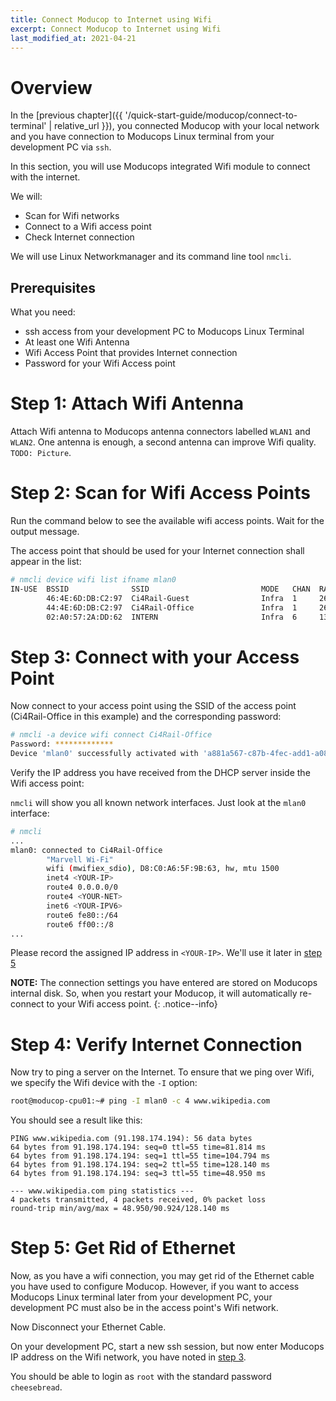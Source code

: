 ```yaml
---
title: Connect Moducop to Internet using Wifi
excerpt: Connect Moducop to Internet using Wifi
last_modified_at: 2021-04-21
---
```

# Overview
In the [previous chapter]({{ '/quick-start-guide/moducop/connect-to-terminal' | relative_url }}), you connected Moducop with your local network and you have connection to Moducops Linux terminal from your development PC via `ssh`.

In this section, you will use Moducops integrated Wifi module to connect with the internet.

We will:
* Scan for Wifi networks
* Connect to a Wifi access point
* Check Internet connection

We will use Linux Networkmanager and its command line tool `nmcli`.

## Prerequisites

What you need:
* ssh access from your development PC to Moducops Linux Terminal
* At least one Wifi Antenna
* Wifi Access Point that provides Internet connection
* Password for your Wifi Access point

# Step 1: Attach Wifi Antenna

Attach Wifi antenna to Moducops antenna connectors labelled `WLAN1` and `WLAN2`. One antenna is enough, a second antenna can improve Wifi quality.
`TODO: Picture`.


# Step 2: Scan for Wifi Access Points

Run the command below to see the available wifi access points. Wait for the output message.

The access point that should be used for your Internet connection shall appear in the list:
```bash
# nmcli device wifi list ifname mlan0 
IN-USE  BSSID              SSID                         MODE   CHAN  RATE        SIGNAL  BARS  SECURITY
        46:4E:6D:DB:C2:97  Ci4Rail-Guest                Infra  1     260 Mbit/s  100     ****  WPA2
        44:4E:6D:DB:C2:97  Ci4Rail-Office               Infra  1     260 Mbit/s  100     ****  WPA2
        02:A0:57:2A:DD:62  INTERN                       Infra  6     130 Mbit/s  32      **    WPA2
```

# Step 3: Connect with your Access Point
Now connect to your access point using the SSID of the access point (Ci4Rail-Office in this example) and the corresponding password:
```bash
# nmcli -a device wifi connect Ci4Rail-Office
Password: *************
Device 'mlan0' successfully activated with 'a881a567-c87b-4fec-add1-a08360bf99b8'.
```

Verify the IP address you have received from the DHCP server inside the Wifi access point:

`nmcli` will show you all known network interfaces. Just look at the `mlan0` interface:

```bash
# nmcli
...
mlan0: connected to Ci4Rail-Office
        "Marvell Wi-Fi"
        wifi (mwifiex_sdio), D8:C0:A6:5F:9B:63, hw, mtu 1500
        inet4 <YOUR-IP>
        route4 0.0.0.0/0
        route4 <YOUR-NET>
        inet6 <YOUR-IPV6>
        route6 fe80::/64
        route6 ff00::/8
...
```
Please record the assigned IP address in `<YOUR-IP>`. We'll use it later in [step 5](#step-5)

**NOTE:** The connection settings you have entered are stored on Moducops internal disk. So, when you restart your Moducop, it will automatically re-connect to your Wifi access point.
{: .notice--info}

# Step 4: Verify Internet Connection
Now try to ping a server on the Internet. 
To ensure that we ping over Wifi, we specify the Wifi device with the `-I` option:

```bash
root@moducop-cpu01:~# ping -I mlan0 -c 4 www.wikipedia.com
```
You should see a result like this:
```
PING www.wikipedia.com (91.198.174.194): 56 data bytes
64 bytes from 91.198.174.194: seq=0 ttl=55 time=81.814 ms
64 bytes from 91.198.174.194: seq=1 ttl=55 time=104.794 ms
64 bytes from 91.198.174.194: seq=2 ttl=55 time=128.140 ms
64 bytes from 91.198.174.194: seq=3 ttl=55 time=48.950 ms

--- www.wikipedia.com ping statistics ---
4 packets transmitted, 4 packets received, 0% packet loss
round-trip min/avg/max = 48.950/90.924/128.140 ms
```

# Step 5: Get Rid of Ethernet
Now, as you have a wifi connection, you may get rid of the Ethernet cable you have used to configure Moducop. However, if you want to access Moducops Linux terminal later from your development PC, your development PC must also be in the access point's Wifi network.

Now Disconnect your Ethernet Cable.

On your development PC, start a new ssh session, but now enter Moducops IP address on the Wifi network, you have noted in [step 3](#step-3).

You should be able to login as `root` with the standard password `cheesebread`.